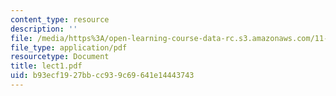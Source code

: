 ```yaml
---
content_type: resource
description: ''
file: /media/https%3A/open-learning-course-data-rc.s3.amazonaws.com/11-947-history-and-theory-of-historic-preservation-spring-2007/b93ecf1927bbcc939c69641e14443743_lect1.pdf
file_type: application/pdf
resourcetype: Document
title: lect1.pdf
uid: b93ecf19-27bb-cc93-9c69-641e14443743
---
```

